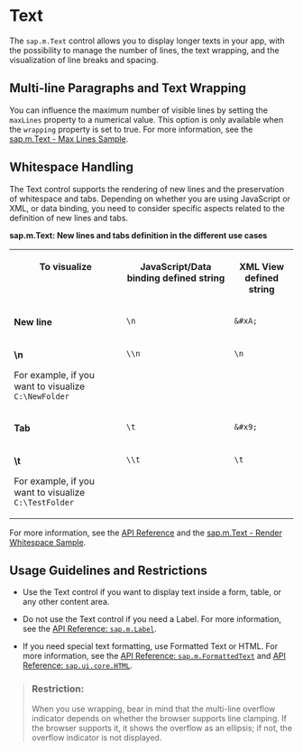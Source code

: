 <!-- loiof94deb45de184a3a87850b75d610d9c0 -->

# Text

The `sap.m.Text` control allows you to display longer texts in your app, with the possibility to manage the number of lines, the text wrapping, and the visualization of line breaks and spacing.



<a name="loiof94deb45de184a3a87850b75d610d9c0__section_odw_ffn_xdb"/>

## Multi-line Paragraphs and Text Wrapping

You can influence the maximum number of visible lines by setting the `maxLines` property to a numerical value. This option is only available when the `wrapping` property is set to true. For more information, see the [sap.m.Text - Max Lines Sample](https://ui5.sap.com/#/sample/sap.m.sample.TextMaxLines/preview). 



<a name="loiof94deb45de184a3a87850b75d610d9c0__section_xgk_hfn_xdb"/>

## Whitespace Handling

The Text control supports the rendering of new lines and the preservation of whitespace and tabs. Depending on whether you are using JavaScript or XML, or data binding, you need to consider specific aspects related to the definition of new lines and tabs.

**sap.m.Text: New lines and tabs definition in the different use cases**


<table>
<tr>
<th valign="top">

To visualize



</th>
<th valign="top">

JavaScript/Data binding defined string



</th>
<th valign="top">

XML View defined string



</th>
</tr>
<tr>
<td valign="top">

**New line** 



</td>
<td valign="top">

`\n` 



</td>
<td valign="top">

`&#xA;` 



</td>
</tr>
<tr>
<td valign="top">

**\\n**

For example, if you want to visualize `C:\NewFolder`



</td>
<td valign="top">

`\\n` 



</td>
<td valign="top">

`\n` 



</td>
</tr>
<tr>
<td valign="top">

**Tab** 



</td>
<td valign="top">

`\t` 



</td>
<td valign="top">

`&#x9;` 



</td>
</tr>
<tr>
<td valign="top">

**\\t**

For example, if you want to visualize `C:\TestFolder`



</td>
<td valign="top">

`\\t` 



</td>
<td valign="top">

`\t` 



</td>
</tr>
</table>

For more information, see the [API Reference](https://ui5.sap.com/#/api/sap.m.Text) and the [sap.m.Text - Render Whitespace Sample](https://ui5.sap.com/#/sample/sap.m.sample.TextRenderWhitespace/preview). 



<a name="loiof94deb45de184a3a87850b75d610d9c0__section_qr2_lhn_xdb"/>

## Usage Guidelines and Restrictions

-   Use the Text control if you want to display text inside a form, table, or any other content area.

-   Do not use the Text control if you need a Label. For more information, see the [API Reference: `sap.m.Label`](https://ui5.sap.com/#/api/sap.m.Label). 

-   If you need special text formatting, use Formatted Text or HTML. For more information, see the [API Reference: `sap.m.FormattedText`](https://ui5.sap.com/#/api/sap.m.FormattedText) and [API Reference: `sap.ui.core.HTML`](https://ui5.sap.com/#/api/sap.ui.core.HTML). 


> ### Restriction:  
> When you use wrapping, bear in mind that the multi-line overflow indicator depends on whether the browser supports line clamping. If the browser supports it, it shows the overflow as an ellipsis; if not, the overflow indicator is not displayed.

